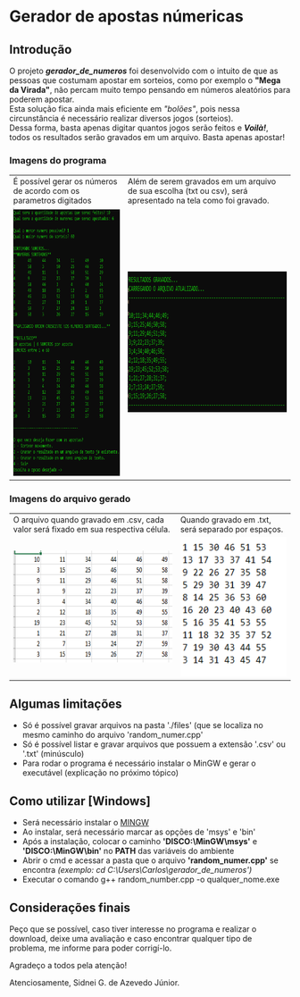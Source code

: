 # Gerador de apostas númericas

## Introdução
O projeto <i><b>gerador_de_numeros</b></i> foi desenvolvido com o intuito de que as pessoas que costumam apostar em sorteios, como por exemplo o <b>"Mega da Virada"</b>, não percam muito tempo pensando em números aleatórios para poderem apostar. 
<br/>Esta solução fica ainda mais eficiente em <i>"bolões"</i>, pois nessa circunstância é necessário realizar diversos jogos (sorteios).
<br/>Dessa forma, basta apenas digitar quantos jogos serão feitos e <i><b>Voilà!</b></i>, todos os resultados serão gravados em um arquivo. Basta apenas apostar!

### Imagens do programa
<table>
  <tr>
    <td>É possível gerar os números de acordo com os parametros digitados</td>
     <td>Além de serem gravados em um arquivo de sua escolha (txt ou csv), será apresentado na tela como foi gravado.</td>
  </tr>
  <tr>
    <td><img src="./img/opcao_salvar.png" width=300 height=480></td>
    <td><img src="./img/resultados_gravados.png" width=571 height=252></td>
  </tr>
 </table>
 
### Imagens do arquivo gerado
<table>
  <tr>
    <td>O arquivo quando gravado em .csv, cada valor será fixado em sua respectiva célula.</td>
     <td>Quando gravado em .txt, será separado por espaços.</td>
  </tr>
  <tr>
    <td><img src="./img/print_csv.png" width=450
	height=200 vertical-align="middle"></td>
    <td><img src="./img/print_txt.png" width=250 height=250></td>
  </tr>
 </table>

## Algumas limitações

* Só é possível gravar arquivos na pasta './files' (que se localiza no mesmo caminho do arquivo 'random_numer.cpp'
* Só é possível listar e gravar arquivos que possuem a extensão '.csv' ou '.txt' (minúsculo)
* Para rodar o programa é necessário instalar o MinGW e gerar o executável (explicação no próximo tópico)

## Como utilizar [Windows]

* Será necessário instalar o <a href="https://sourceforge.net/projects/mingw/" target="_blank">MINGW</a>
* Ao instalar, será necessário marcar as opções de 'msys' e 'bin'
* Após a instalação, colocar o caminho <b>'DISCO:\MinGW\msys'</b> e <b>'DISCO:\MinGW\bin'</b> no <b>PATH</b> das variáveis do ambiente
* Abrir o cmd e acessar a pasta que o arquivo <b>'random_numer.cpp'</b> se encontra <i>(exemplo: cd C:\Users\Carlos\gerador_de_numeros')</i>
* Executar o comando g++ random_number.cpp -o qualquer_nome.exe

## Considerações finais

Peço que se possível, caso tiver interesse no programa e realizar o download, deixe uma avaliação e caso encontrar qualquer tipo de problema, me informe para poder corrigí-lo.

Agradeço a todos pela atenção!

Atenciosamente,
Sidnei G. de Azevedo Júnior.
